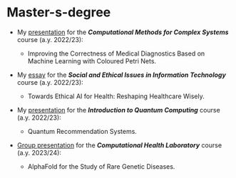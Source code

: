 # Master-s-degree

- My [presentation](https://github.com/irenedovichi/Master-s-degree/blob/main/Slides_CMCS.pdf) for the ***Computational Methods for Complex Systems*** course (a.y. 2022/23):
  - Improving the Correctness of Medical Diagnostics Based on Machine Learning with Coloured Petri Nets.
     
- My [essay](https://github.com/irenedovichi/Master-s-degree/blob/main/Essay_Ethical.pdf) for the ***Social and Ethical Issues in Information Technology*** course (a.y. 2022/23):
  - Towards Ethical AI for Health: Reshaping Healthcare Wisely.
    
- My [presentation](https://github.com/irenedovichi/Master-s-degree/blob/main/Slides_IQC.pdf) for the ***Introduction to Quantum Computing*** course (a.y. 2022/23):
  - Quantum Recommendation Systems.
 
- [Group presentation](https://github.com/irenedovichi/Master-s-degree/blob/main/CHL.pdf) for the ***Computational Health Laboratory*** course (a.y. 2023/24):
  - AlphaFold for the Study of Rare Genetic Diseases.

